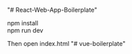 "# React-Web-App-Boilerplate" 

npm install <br />
npm run dev <br />

Then open index.html
"# vue-boilerplate" 
